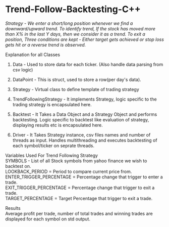 # Trend-Follow-Backtesting-C++

*Strategy - We enter a short/long position whenever we find a downward/upward trend. To identify trend, If the stock has moved more than X% in the last Y days, then we consider it as a trend. To exit a position, Three conditions are kept - Either target gets achieved or stop loss gets hit or a reverse trend is observed.*

Explanation for all Classes<br />
1. Data - Used to store data for each ticker. (Also handle data parsing from csv logic)
2. DataPoint - This is struct, used to store a row(per day's data).

3. Strategy - Virtual class to define template of trading strategy
4. TrendFollowingStrategy - It implements Strategy, logic specific to the trading strategy is encapsulated here.

4. Backtest - It Takes a Data Object and a Strategy Object and performs backtesting. Logic specific to backtest like evaluation of strategy, displaying results etc is encapsulated here.

5. Driver - It Takes Strategy instance, csv files names and number of threads as input. Handles multithreading and executes backtesting of each symbol/ticker on seprate threads. 

Variables Used For Trend Following Strategy<br />
SYMBOLS  - List of all Stock symbols from yahoo finance we wish to backtest on.<br />
LOOKBACK_PERIOD = Period to compare current price from.<br />
ENTER_TRIGGER_PERCENTAGE = Percentage change that trigger to enter a trade.<br />
EXIT_TRIGGER_PERCENTAGE =  Percentage change that trigger to exit a trade.<br />
TARGET_PERCENTAGE = Target Percentage that trigger to exit a trade.

Results<br />
Average profit per trade, number of total trades and winning trades are displayed for each symbol on std output. 


